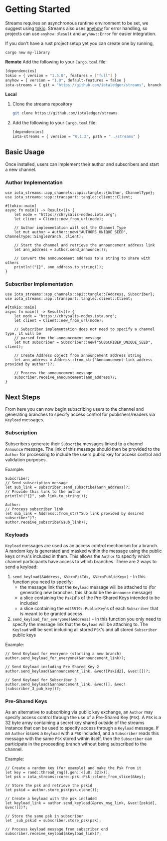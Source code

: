 # Getting Started
Streams requires an asynchronous runtime environment to be set, we suggest using [tokio](https://docs.rs/tokio/latest/tokio/). Streams also uses [anyhow](https://docs.rs/anyhow/latest/anyhow/) for error handling, so projects can use `anyhow::Result` and `anyhow::Error` for easier integration. 

If you don't have a rust project setup yet you can create one by running,

    cargo new my-library

**Remote**
Add the following to your `Cargo.toml` file:

```bash
[dependencies]
tokio = { version = "1.5.0", features = ["full"] }
anyhow = { version = "1.0", default-features = false }
iota-streams = { git = "https://github.com/iotaledger/streams", branch  = "master"}
```

**Local**

1. Clone the streams repository

    ```bash
    git clone https://github.com/iotaledger/streams
    ```

2. Add the following to your `Cargo.toml` file:

    ```bash
    [dependencies]
    iota-streams = { version = "0.1.2", path = "../streams" }
    ```

## Basic Usage
Once installed, users can implement their author and subscribers and start a new channel.
 
### Author Implementation
```
use iota_streams::app_channels::api::tangle::{Author, ChannelType};
use iota_streams::app::transport::tangle::client::Client;

#[tokio::main]
async fn main() -> Result<()> {
    let node = "https://chrysalis-nodes.iota.org";
    let client = Client::new_from_url(node);

    // Author implementation will set the Channel Type
    let mut author = Author::new("AUTHORS_UNIQUE_SEED", ChannelType::SingleBranch, client);
    
    // Start the channel and retrieve the announcement address link
    let ann_address = author.send_announce()?;   

    // Convert the announcement address to a string to share with others
    println!("{}", ann_address.to_string()); 
}
```

### Subscriber Implementation
```
use iota_streams::app_channels::api::tangle::{Address, Subscriber};
use iota_streams::app::transport::tangle::client::Client;

#[tokio::main]
async fn main() -> Result<()> {
    let node = "https://chrysalis-nodes.iota.org";
    let client = Client::new_from_url(node);

    // Subscriber implementation does not need to specify a channel type, it will be 
    // parsed from the announcement message
    let mut subscriber = Subscriber::new("SUBSCRIBER_UNIQUE_SEED", client);
    
    // Create Address object from announcement address string
    let ann_address = Address::from_str("Announcement link address provided by author")?;   

    // Process the announcement message
    subscriber.receive_announcement(ann_address)?;
}
```

## Next Steps
From here you can now begin subscribing users to the channel and generating branches to specify access control 
for publishers/readers via `Keyload` messages.  

### Subscription 
Subscribers generate their `Subscribe` messages linked to a channel `Announce` message. The link of this message 
should then be provided to the `Author` for processing to include the users public key for access control and 
validation purposes.

Example: 
```
Subscriber: 
// Send subscription message
let sub_link = subscriber.send_subscribe(&ann_address)?;
// Provide this link to the author
println!("{}", sub_link.to_string());
```

```
Author: 
// Process subscriber link 
let sub_link = Address::from_str("Sub link provided by desired subscriber")?;
author.receive_subscribe(&sub_link)?;
```

### Keyloads 
`Keyload` messages are used as an access control mechanism for a branch. A random key is generated and masked within the 
message using the public keys or `Psk`'s included in them. This allows the `Author` to specify which channel 
participants have access to which branches. There are 2 ways to send a keyload: 
1. `send_keyload(&Address, &Vec<PskId>, &Vec<PublicKey>)` - In this function you need to specify:
    - the message link that the `Keyload` message will be attached to (for generating new branches, this should be the 
    `Announce` message) 
    - a slice containing the `PskId`'s of the Pre-Shared Keys intended to be included 
    - a slice containing the `ed25519::PublicKey`'s of each `Subscriber` that is meant to be granted access 
2. `send_keyload_for_everyone(&Address)` - In this function you only need to specify the message link that the `Keyload` 
will be attaching to. The `Keyload` will be sent including all stored `PSK`'s and all stored `Subscriber` public keys 

Example: 
```
// Send Keyload for everyone (starting a new branch) 
author.send_keyload_for_everyone(&announcement_link)?;

// Send Keyload including Pre Shared Key 2 
author.send_keyload(&announcement_link, &vec![PskId2], &vec![])?;

// Send Keyload for Subscriber 3
author.send_keyload(&announcement_link, &vec![], &vec![subscriber_3_pub_key])?;
```

### Pre-Shared Keys 
As an alternative to subscribing via public key exchange, an `Author` may specify access control through the use of 
a Pre-Shared Key (`PSK`). A `PSK` is a 32 byte array containing a secret key shared outside of the streams instance 
that can be used to specify access through a `Keyload` message. If an `Author` issues a `Keyload` with a `PSK` included, 
and a `Subscriber` reads this message with the same `PSK` stored within itself, then the `Subscriber` can participate in 
the proceeding branch without being subscribed to the channel. 

Example: 
```
// Create a random key (for example) and make the Psk from it
let key = rand::thread_rng().gen::<[u8; 32]>();
let psk = iota_streams::core::psk::Psk::clone_from_slice(&key);

// Store the psk and retrieve the pskid
let pskid = author.store_psk(psk.clone());

// Create a keyload with the psk included
let keyload_link = author.send_keyload(&prev_msg_link, &vec![pskid], &vec![])?;

// Store the same psk in subscriber 
let _sub_pskid = subscriber.store_psk(psk);

// Process keyload message from subscriber end
subscriber.receive_keyload(&keyload_link)?;
```

